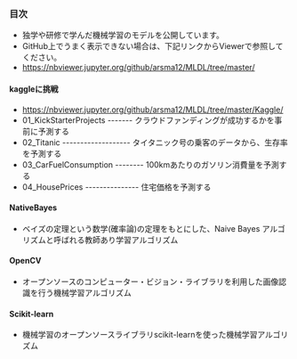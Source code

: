 ### 目次
- 独学や研修で学んだ機械学習のモデルを公開しています。
- GitHub上でうまく表示できない場合は、下記リンクからViewerで参照してください。
- https://nbviewer.jupyter.org/github/arsma12/MLDL/tree/master/

#### kaggleに挑戦
- https://nbviewer.jupyter.org/github/arsma12/MLDL/tree/master/Kaggle/
- 01_KickStarterProjects ------- クラウドファンディングが成功するかを事前に予測する
- 02_Titanic ------------------- タイタニック号の乗客のデータから、生存率を予測する
- 03_CarFuelConsumption -------- 100kmあたりのガソリン消費量を予測する
- 04_HousePrices --------------- 住宅価格を予測する

#### NativeBayes
- ベイズの定理という数学(確率論)の定理をもとにした、Naive Bayes アルゴリズムと呼ばれる教師あり学習アルゴリズム

#### OpenCV
- オープンソースのコンピューター・ビジョン・ライブラリを利用した画像認識を行う機械学習アルゴリズム

#### Scikit-learn
- 機械学習のオープンソースライブラリscikit-learnを使った機械学習アルゴリズム

